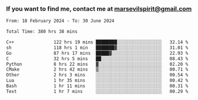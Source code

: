 ### If you want to find me, contact me at marsevilspirit@gmail.com

<!--
**marsevilspirit/marsevilspirit** is a ✨ _special_ ✨ repository because its `README.md` (this file) appears on your GitHub profile.

Here are some ideas to get you started:

- 🔭 I’m currently working on ...
- 🌱 I’m currently learning ...
- 👯 I’m looking to collaborate on ...
- 🤔 I’m looking for help with ...
- 💬 Ask me about ...
- 📫 How to reach me: ...
- 😄 Pronouns: ...
- ⚡ Fun fact: ...
-->
<!--START_SECTION:waka-->

```txt
From: 18 February 2024 - To: 30 June 2024

Total Time: 380 hrs 38 mins

C++               122 hrs 19 mins ████████░░░░░░░░░░░░░░░░░   32.14 %
sh                118 hrs 1 min   ███████▓░░░░░░░░░░░░░░░░░   31.01 %
Go                87 hrs 17 mins  █████▓░░░░░░░░░░░░░░░░░░░   22.93 %
C                 32 hrs 5 mins   ██░░░░░░░░░░░░░░░░░░░░░░░   08.43 %
Python            8 hrs 22 mins   ▓░░░░░░░░░░░░░░░░░░░░░░░░   02.20 %
CMake             2 hrs 42 mins   ▒░░░░░░░░░░░░░░░░░░░░░░░░   00.71 %
Other             2 hrs 3 mins    ░░░░░░░░░░░░░░░░░░░░░░░░░   00.54 %
Lua               1 hr 35 mins    ░░░░░░░░░░░░░░░░░░░░░░░░░   00.42 %
Bash              1 hr 11 mins    ░░░░░░░░░░░░░░░░░░░░░░░░░   00.31 %
Text              1 hr 7 mins     ░░░░░░░░░░░░░░░░░░░░░░░░░   00.29 %
```

<!--END_SECTION:waka-->
